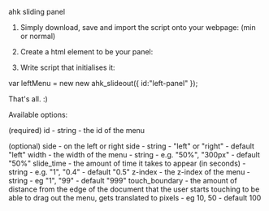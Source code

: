 ahk sliding panel

1. Simply download, save and import the script onto your webpage: (min or normal)
<script src="ahk-sliding-panel.js"></script>

2. Create a html element to be your panel:

<div id="left-menu">

</div>

3. Write script that initialises it:

var leftMenu = new new ahk_slideout({
	id:"left-panel"
});

That's all. :)

Available options:

(required)
id - string - the id of the menu

(optional)
side - on the left or right side - string - "left" or "right" - default "left"
width - the width of the menu - string - e.g. "50%", "300px" - default "50%"
slide_time - the amount of time it takes to appear (in seconds) - string - e.g. "1", "0.4" - default "0.5"
z-index - the z-index of the menu - string - eg "1", "99" - default "999"
touch_boundary - the amount of distance from the edge of the document that the user starts touching to be able to drag out the menu, gets translated to pixels - eg 10, 50 - default 100

